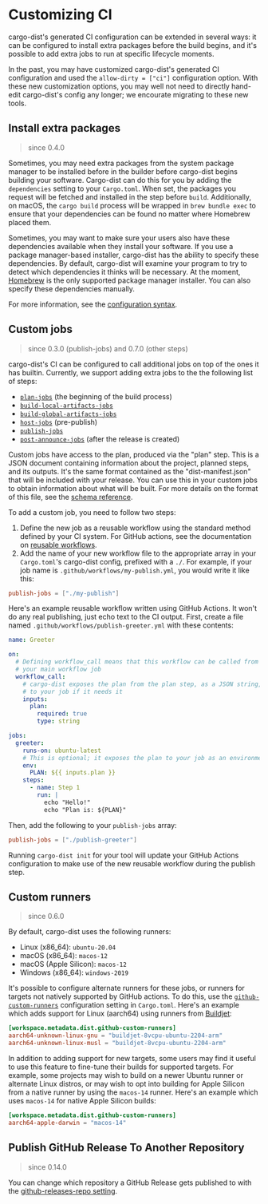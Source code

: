 # Customizing CI

<!-- toc -->

cargo-dist's generated CI configuration can be extended in several ways: it can be configured to install extra packages before the build begins, and it's possible to add extra jobs to run at specific lifecycle moments.

In the past, you may have customized cargo-dist's generated CI configuration and used the `allow-dirty = ["ci"]` configuration option. With these new customization options, you may well not need to directly hand-edit cargo-dist's config any longer; we encourate migrating to these new tools.


## Install extra packages

> since 0.4.0

Sometimes, you may need extra packages from the system package manager to be installed before in the builder before cargo-dist begins building your software. Cargo-dist can do this for you by adding the `dependencies` setting to your `Cargo.toml`. When set, the packages you request will be fetched and installed in the step before `build`. Additionally, on macOS, the `cargo build` process will be wrapped in `brew bundle exec` to ensure that your dependencies can be found no matter where Homebrew placed them.

Sometimes, you may want to make sure your users also have these dependencies available when they install your software. If you use a package manager-based installer, cargo-dist has the ability to specify these dependencies. By default, cargo-dist will examine your program to try to detect which dependencies it thinks will be necessary. At the moment, [Homebrew][homebrew] is the only supported package manager installer. You can also specify these dependencies manually.

For more information, see the [configuration syntax][config-dependencies].


## Custom jobs

> since 0.3.0 (publish-jobs) and 0.7.0 (other steps)

cargo-dist's CI can be configured to call additional jobs on top of the ones it has builtin. Currently, we support adding extra jobs to the the following list of steps:

* [`plan-jobs`][config-plan] (the beginning of the build process)
* [`build-local-artifacts-jobs`][config-build-local]
* [`build-global-artifacts-jobs`][config-build-global]
* [`host-jobs`][config-host-jobs] (pre-publish)
* [`publish-jobs`][config-publish-jobs]
* [`post-announce-jobs`][config-post-announce] (after the release is created)

Custom jobs have access to the plan, produced via the "plan" step. This is a JSON document containing information about the project, planned steps, and its outputs. It's the same format contained as the "dist-manifest.json" that will be included with your release. You can use this in your custom jobs to obtain information about what will be built. For more details on the format of this file, see the [schema reference][schema].

To add a custom job, you need to follow two steps:

1. Define the new job as a reusable workflow using the standard method defined by your CI system. For GitHub actions, see the documentation on [reusable workflows](https://docs.github.com/en/actions/using-workflows/reusing-workflows#creating-a-reusable-workflow).
2. Add the name of your new workflow file to the appropriate array in your `Cargo.toml`'s cargo-dist config, prefixed with a `./`. For example, if your job name is `.github/workflows/my-publish.yml`, you would write it like this:

```toml
publish-jobs = ["./my-publish"]
```

Here's an example reusable workflow written using GitHub Actions. It won't do any real publishing, just echo text to the CI output. First, create a file named `.github/workflows/publish-greeter.yml` with these contents:

```yaml
name: Greeter

on:
  # Defining workflow_call means that this workflow can be called from
  # your main workflow job
  workflow_call:
    # cargo-dist exposes the plan from the plan step, as a JSON string,
    # to your job if it needs it
    inputs:
      plan:
        required: true
        type: string

jobs:
  greeter:
    runs-on: ubuntu-latest
    # This is optional; it exposes the plan to your job as an environment variable
    env:
      PLAN: ${{ inputs.plan }}
    steps:
      - name: Step 1
        run: |
          echo "Hello!"
          echo "Plan is: ${PLAN}"
```

Then, add the following to your `publish-jobs` array:

```toml
publish-jobs = ["./publish-greeter"]
```

Running `cargo-dist init` for your tool will update your GitHub Actions configuration to make use of the new reusable workflow during the publish step.

## Custom runners

> since 0.6.0

By default, cargo-dist uses the following runners:

* Linux (x86_64): `ubuntu-20.04`
* macOS (x86_64): `macos-12`
* macOS (Apple Silicon): `macos-12`
* Windows (x86_64): `windows-2019`

It's possible to configure alternate runners for these jobs, or runners for targets not natively supported by GitHub actions. To do this, use the [`github-custom-runners`](config-github-custom-runners) configuration setting in `Cargo.toml`. Here's an example which adds support for Linux (aarch64) using runners from [Buildjet](https://buildjet.com/for-github-actions):

```toml
[workspace.metadata.dist.github-custom-runners]
aarch64-unknown-linux-gnu = "buildjet-8vcpu-ubuntu-2204-arm"
aarch64-unknown-linux-musl = "buildjet-8vcpu-ubuntu-2204-arm"
```

In addition to adding support for new targets, some users may find it useful to use this feature to fine-tune their builds for supported targets. For example, some projects may wish to build on a newer Ubuntu runner or alternate Linux distros, or may wish to opt into building for Apple Silicon from a native runner by using the `macos-14` runner. Here's an example which uses `macos-14` for native Apple Silicon builds:

```toml
[workspace.metadata.dist.github-custom-runners]
aarch64-apple-darwin = "macos-14"
```

## Publish GitHub Release To Another Repository

> since 0.14.0

You can change which repository a GitHub Release gets published to with the [github-releases-repo setting][config-github-releases-repo].


[config-dependencies]: ../reference/config.md#dependencies
[config-plan]: ../reference/config.md#plan-jobs
[config-build-local]: ../reference/config.md#build-local-artifacts-jobs
[config-build-global]: ../reference/config.md#build-global-artifacts-jobs
[config-github-custom-runners]: ../reference/config.md#github-custom-runners
[config-github-releases-repo]: ../reference/config.md#github-releases-repo
[config-host-jobs]: ../reference/config.md#host-jobs
[config-publish-jobs]: ../reference/config.md#publish-jobs
[config-post-announce]: ../reference/config.md#post-announce-jobs

[schema]: ../reference/schema.md

[homebrew]: ../installers/homebrew.md
